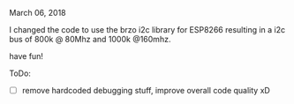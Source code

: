 March 06, 2018

I changed the code to use the brzo i2c library for ESP8266 resulting in a i2c bus of 800k @ 80Mhz and 1000k @160mhz.

have fun!


ToDo:

- [ ] remove hardcoded debugging stuff, improve overall code quality xD
